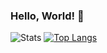 ### Hello, World! 👋

![Stats](https://github-readme-stats.vercel.app/api?username=TheConsoleLog)
[![Top Langs](https://github-readme-stats.vercel.app/api/top-langs/?username=TheConsoleLog&layout=compact)](https://github.com/anuraghazra/github-readme-stats)
